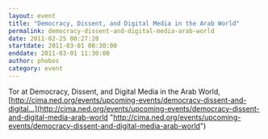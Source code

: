 ```yaml
---
layout: event
title: "Democracy, Dissent, and Digital Media in the Arab World"
permalink: democracy-dissent-and-digital-media-arab-world
date: 2011-02-25 00:27:20
startdate: 2011-03-01 08:30:00
enddate: 2011-03-01 11:30:00
author: phobos
category: event
---
```


Tor at Democracy, Dissent, and Digital Media in the Arab World, [http://cima.ned.org/events/upcoming-events/democracy-dissent-and-digital...](http://cima.ned.org/events/upcoming-events/democracy-dissent-and-digital-media-arab-world "http://cima.ned.org/events/upcoming-events/democracy-dissent-and-digital-media-arab-world")
